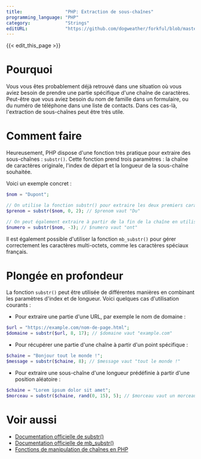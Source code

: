 ```yaml
---
title:                "PHP: Extraction de sous-chaînes"
programming_language: "PHP"
category:             "Strings"
editURL:              "https://github.com/dogweather/forkful/blob/master/content/fr/php/extracting-substrings.md"
---
```


{{< edit_this_page >}}

# Pourquoi

Vous vous êtes probablement déjà retrouvé dans une situation où vous aviez besoin de prendre une partie spécifique d'une chaîne de caractères. Peut-être que vous aviez besoin du nom de famille dans un formulaire, ou du numéro de téléphone dans une liste de contacts. Dans ces cas-là, l'extraction de sous-chaînes peut être très utile.

# Comment faire

Heureusement, PHP dispose d'une fonction très pratique pour extraire des sous-chaînes : `substr()`. Cette fonction prend trois paramètres : la chaîne de caractères originale, l'index de départ et la longueur de la sous-chaîne souhaitée.

Voici un exemple concret :

```PHP
$nom = "Dupont";

// On utilise la fonction substr() pour extraire les deux premiers caractères
$prenom = substr($nom, 0, 2); // $prenom vaut "Du"

// On peut également extraire à partir de la fin de la chaîne en utilisant un indice négatif
$numero = substr($nom, -3); // $numero vaut "ont"
```

Il est également possible d'utiliser la fonction `mb_substr()` pour gérer correctement les caractères multi-octets, comme les caractères spéciaux français.

# Plongée en profondeur

La fonction `substr()` peut être utilisée de différentes manières en combinant les paramètres d'index et de longueur. Voici quelques cas d'utilisation courants :

- Pour extraire une partie d'une URL, par exemple le nom de domaine :
```PHP
$url = "https://example.com/nom-de-page.html";
$domaine = substr($url, 8, 17); // $domaine vaut "example.com"
```

- Pour récupérer une partie d'une chaîne à partir d'un point spécifique :
```PHP
$chaine = "Bonjour tout le monde !";
$message = substr($chaine, 8); // $message vaut "tout le monde !"
```

- Pour extraire une sous-chaîne d'une longueur prédéfinie à partir d'une position aléatoire :
```PHP
$chaine = "Lorem ipsum dolor sit amet";
$morceau = substr($chaine, rand(0, 15), 5); // $morceau vaut un morceau aléatoire de 5 caractères à partir de la 16ème position
```

# Voir aussi

- [Documentation officielle de substr()](https://www.php.net/manual/fr/function.substr.php)
- [Documentation officielle de mb_substr()](https://www.php.net/manual/fr/function.mb-substr.php)
- [Fonctions de manipulation de chaînes en PHP](https://www.php.net/manual/fr/ref.strings.php)